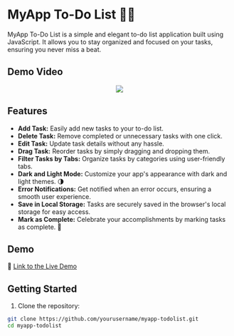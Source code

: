 # MyApp To-Do List 📝✨

MyApp To-Do List is a simple and elegant to-do list application built using JavaScript. It allows you to stay organized and focused on your tasks, ensuring you never miss a beat.


## Demo Video
<p align="center">
    <a href="https://youtu.be/iYdReiozsCw">
     <img src="https://img.icons8.com/ios-glyphs/90/000000/play-button-circled.png"/>
     </a>
 </p>

## Features

- **Add Task:** Easily add new tasks to your to-do list.
- **Delete Task:** Remove completed or unnecessary tasks with one click.
- **Edit Task:** Update task details without any hassle.
- **Drag Task:** Reorder tasks by simply dragging and dropping them.
- **Filter Tasks by Tabs:** Organize tasks by categories using user-friendly tabs.
- **Dark and Light Mode:** Customize your app's appearance with dark and light themes. 🌗
- **Error Notifications:** Get notified when an error occurs, ensuring a smooth user experience.
- **Save in Local Storage:** Tasks are securely saved in the browser's local storage for easy access.
- **Mark as Complete:** Celebrate your accomplishments by marking tasks as complete. 🎉

## Demo

🔗 [Link to the Live Demo](https://mo-76.github.io/todo-list-app-js/)

## Getting Started

1. Clone the repository:

```bash
git clone https://github.com/yourusername/myapp-todolist.git
cd myapp-todolist
